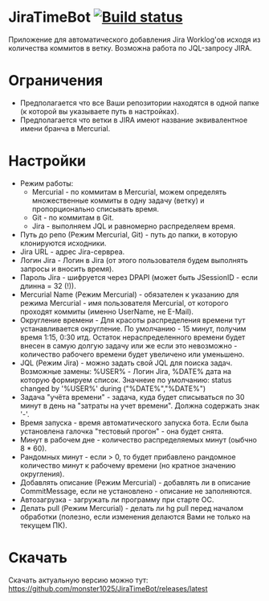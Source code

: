 # JiraTimeBot [![Build status](https://ci.appveyor.com/api/projects/status/anmhfvuj4oq84j1f/branch/master?svg=true)](https://ci.appveyor.com/project/monster1025/jiratimebot/branch/master)
Приложение для автоматического добавления Jira Worklog'ов исходя из количества коммитов в ветку. Возможна работа по JQL-запросу JIRA.

# Ограничения
 - Предполагается что все Ваши репозитории находятся в одной папке (к которой вы указываете путь в настройках).
 - Предполагается что ветки в JIRA имеют название эквивалентное имени бранча в Mercurial.

# Настройки
 - Режим работы:
   - Mercurial - по коммитам в Mercurial, можем определять множественные коммиты в одну задачу (ветку) и пропорционально списывать время.
   - Git - по коммитам в Git.
   - Jira - выполняем JQL и равномерно распределяем время.
 - Путь до репо (Режим Mercurial, Git) - путь до папки, в которую клонируются исходники.
 - Jira URL - адрес Jira-сервреа.
 - Логин Jira - Логин в Jira (от этого пользователя будем выполнять запросы и вносить время).
 - Пароль Jira - шифруется через DPAPI (может быть JSessionID - если длинна = 32 (!)).
 - Mercurial Name (Режим Mercurial) - обязателен к указанию для режима Mercurial - имя пользователя Mercurial, от которого проходят коммиты (именно UserName, не E-Mail).
 - Округление времени - Для красоты распределения времени тут устанавливается округление. По умолчанию - 15 минут, получим время 1:15, 0:30 итд. Остаток нераспределенного времени будет внесен в самую долгую задачу или же если это невозможно - количество рабочего времени будет увеличено или уменьшено.
 - JQL (Режим Jira) - можно задать свой JQL для поиска задач. Возможные замены: %USER% - Логин Jira, %DATE% дата на которую формируем список. Значнеие по умолчанию: status changed by '%USER%' during ("%DATE%","%DATE%")
 - Задача "учёта времени" - задача, куда будет списываться по 30 минут в день на "затраты на учет времени". Должна содержать знак '-'.
 - Время запуска - время автоматического запуска бота. Если была установлена галочка "тестовый прогон" - она будет снята.
 - Минут в рабочем дне - количество распределяемых минут (оыбчно 8 * 60).
 - Рандомных минут - если > 0, то будет прибавлено рандомное количество минут к рабочему времени (но кратное значению округления).
 - Добавлять описание (Режим Mercurial) - добавлять ли в описание CommitMessage, если не установлено - описание не заполняются.
 - Автозагрузка - загружать ли программу при старте ОС.
 - Делать pull (Режим Mercurial) - делать ли hg pull перед началом обработки (полезно, если изменения делаются Вами не только на текущем ПК).
 
# Скачать
Скачать актуальную версию можно тут: https://github.com/monster1025/JiraTimeBot/releases/latest
